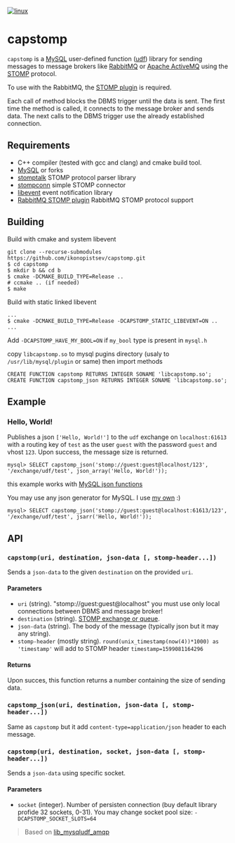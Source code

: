 [![linux](https://github.com/ikonopistsev/capstomp/workflows/linux/badge.svg)](https://github.com/ikonopistsev/capstomp/actions?query=workflow%3Alinux)

# capstomp

`capstomp` is a [MySQL](https://en.wikipedia.org/wiki/MySQL) user-defined function ([udf](https://dev.mysql.com/doc/extending-mysql/8.0/en/adding-functions.html)) library for sending messages to message brokers like [RabbitMQ](https://en.wikipedia.org/wiki/RabbitMQ) or [Apache ActiveMQ](https://en.wikipedia.org/wiki/Apache_ActiveMQ) using the [STOMP](https://en.wikipedia.org/wiki/Streaming_Text_Oriented_Messaging_Protocol) protocol.

To use with the RabbitMQ, the [STOMP plugin](https://www.rabbitmq.com/stomp.html) is required.

Each call of method blocks the DBMS trigger until the data is sent. The first time the method is called, it connects to the message broker and sends data. The next calls to the DBMS trigger use the already established connection.

## Requirements

* C++ compiler (tested with gcc and clang) and cmake build tool.
* [MySQL](http://www.mysql.com/) or forks
* [stomptalk](https://github.com/ikonopistsev/stomptalk) STOMP protocol parser library
* [stompconn](https://github.com/ikonopistsev/stompconn) simple STOMP connector
* [libevent](https://github.com/libevent/libevent) event notification library
* [RabbitMQ STOMP plugin](https://www.rabbitmq.com/stomp.html) RabbitMQ STOMP protocol support

## Building

Build with cmake and system libevent

```
git clone --recurse-submodules https://github.com/ikonopistsev/capstomp.git
$ cd capstomp
$ mkdir b && cd b
$ cmake -DCMAKE_BUILD_TYPE=Release ..
# ccmake .. (if needed)
$ make
```

Build with static linked libevent

```
...
$ cmake -DCMAKE_BUILD_TYPE=Release -DCAPSTOMP_STATIC_LIBEVENT=ON ..
...
```

Add `-DCAPSTOMP_HAVE_MY_BOOL=ON` if `my_bool` type is present in `mysql.h`

copy `libcapstomp.so` to mysql pugins directory (usaly to `/usr/lib/mysql/plugin` or same) then import methods
```
CREATE FUNCTION capstomp RETURNS INTEGER SONAME 'libcapstomp.so';
CREATE FUNCTION capstomp_json RETURNS INTEGER SONAME 'libcapstomp.so';
```

## Example

### Hello, World!

Publishes a json `['Hello, World!']` to the `udf` exchange on `localhost:61613` with a routing key of `test` as the user `guest` with the password `guest` and vhost `123`. Upon success, the message size is returned.
```
mysql> SELECT capstomp_json('stomp://guest:guest@localhost/123', '/exchange/udf/test', json_array('Hello, World!'));
```
this example works with [MySQL json functions](https://dev.mysql.com/doc/refman/8.0/en/json-functions.html)

You may use any json generator for MySQL. I use [my own](https://github.com/ikonopistsev/capjs) :)
```
mysql> SELECT capstomp_json('stomp://guest:guest@localhost:61613/123', '/exchange/udf/test', jsarr('Hello, World!'));
```

## API

### `capstomp(uri, destination, json-data [, stomp-header...])`

Sends a `json-data` to the given `destination` on the provided `uri`.

#### Parameters

* `uri` (string). "stomp://guest:guest@localhost" you must use only local connections between DBMS and message broker!
* `destination` (string). [STOMP exchange or queue](https://www.rabbitmq.com/stomp.html#d).
* `json-data` (string). The body of the message (typically json but it may any string).
* `stomp-header` (mostly string). `round(unix_timestamp(now(4))*1000) as 'timestamp'` will add to STOMP header `timestamp=1599081164296`

#### Returns

Upon succes, this function returns a number containing the size of sending data.

### `capstomp_json(uri, destination, json-data [, stomp-header...])`

Same as `capstomp` but it add `content-type=application/json` header to each message.

### `capstomp(uri, destination, socket, json-data [, stomp-header...])`

Sends a `json-data` using specific socket.

#### Parameters

* `socket` (integer). Number of persisten connection (buy default library profide 32 sockets, 0-31). You may change socket pool size: `-DCAPSTOMP_SOCKET_SLOTS=64`

> Based on [lib_mysqludf_amqp](https://github.com/ssimicro/lib_mysqludf_amqp)